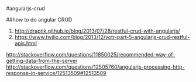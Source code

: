 #angularjs-crud


##how to do angular CRUD 
1. http://draptik.github.io/blog/2013/07/28/restful-crud-with-angularjs/
2. https://www.twilio.com/blog/2013/12/votr-part-5-angularjs-crud-restful-apis.html

http://stackoverflow.com/questions/11850025/recommended-way-of-getting-data-from-the-server
http://stackoverflow.com/questions/12505760/angularjs-processing-http-response-in-service/12513509#12513509
